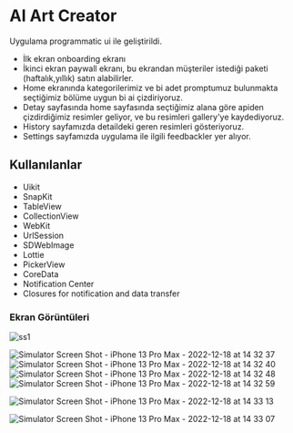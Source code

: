 # AI Art Creator
Uygulama programmatic ui ile geliştirildi.
- İlk ekran onboarding ekranı
- İkinci ekran paywall ekranı, bu ekrandan müşteriler istediği paketi (haftalık,yıllık) satın alabilirler.
- Home ekranında kategorilerimiz ve bi adet promptumuz bulunmakta seçtiğimiz bölüme uygun bi ai çizdiriyoruz.
- Detay sayfasında home sayfasında seçtiğimiz alana göre apiden çizdirdiğimiz resimler geliyor, ve bu resimleri gallery'ye kaydediyoruz.
- History sayfamızda detaildeki geren resimleri gösteriyoruz.
- Settings sayfamızda uygulama ile ilgili feedbackler yer alıyor.
## Kullanılanlar 
- Uikit
- SnapKit
- TableView
- CollectionView
- WebKit
- UrlSession 
- SDWebImage 
- Lottie
- PickerView 
- CoreData
- Notification Center
- Closures for notification and data transfer
### Ekran Görüntüleri 


![ss1](https://user-images.githubusercontent.com/107872054/208296102-f7d38211-e926-489a-896b-d7a47e761603.png)


![Simulator Screen Shot - iPhone 13 Pro Max - 2022-12-18 at 14 32 37](https://user-images.githubusercontent.com/107872054/208296123-b353984e-e673-48b2-a1df-8ca1342217b4.png)![Simulator Screen Shot - iPhone 13 Pro Max - 2022-12-18 at 14 32 40](https://user-images.githubusercontent.com/107872054/208296133-73366d6d-3759-48b5-8f84-0b11d40a8412.png)![Simulator Screen Shot - iPhone 13 Pro Max - 2022-12-18 at 14 32 48](https://user-images.githubusercontent.com/107872054/208296135-c5b9a00f-a717-4e1a-a482-a63bd1e26fbf.png)![Simulator Screen Shot - iPhone 13 Pro Max - 2022-12-18 at 14 32 59](https://user-images.githubusercontent.com/107872054/208296149-2c41f0e1-48fe-4d2c-9aee-b6ac464135c6.png)

![Simulator Screen Shot - iPhone 13 Pro Max - 2022-12-18 at 14 33 13](https://user-images.githubusercontent.com/107872054/208296159-055a07f5-9d10-45a0-89b1-7e94087e0c6b.png)

![Simulator Screen Shot - iPhone 13 Pro Max - 2022-12-18 at 14 33 07](https://user-images.githubusercontent.com/107872054/208296152-c4d2f3af-7909-451b-8c4d-bada663e271f.png)

